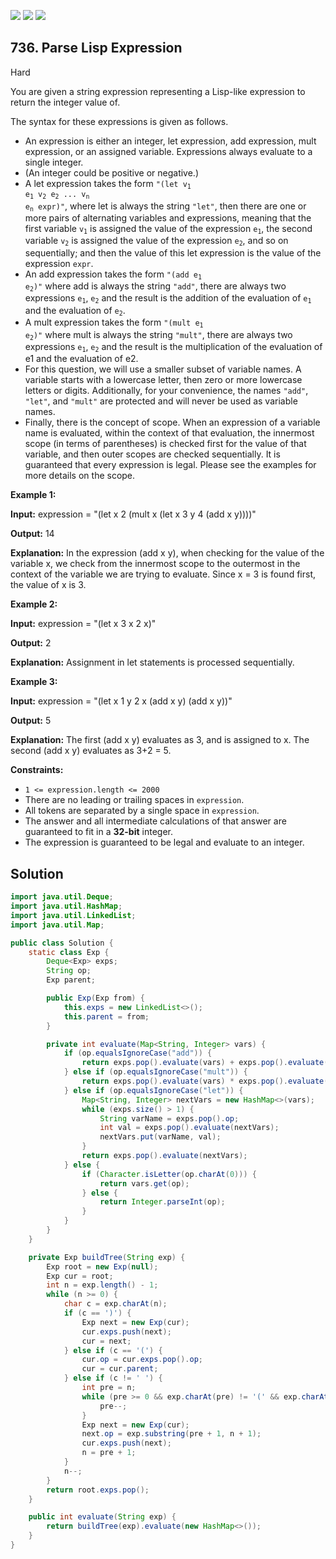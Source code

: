 [![](https://img.shields.io/github/stars/javadev/LeetCode-in-Java?label=Stars&style=flat-square)](https://github.com/javadev/LeetCode-in-Java)
[![](https://img.shields.io/github/forks/javadev/LeetCode-in-Java?label=Fork%20me%20on%20GitHub%20&style=flat-square)](https://github.com/javadev/LeetCode-in-Java/fork)
[![](https://img.shields.io/badge/-LeetCode%20in%20Kotlin-blue?style=flat-square)](https://github.com/javadev/LeetCode-in-Kotlin)

## 736\. Parse Lisp Expression

Hard

You are given a string expression representing a Lisp-like expression to return the integer value of.

The syntax for these expressions is given as follows.

*   An expression is either an integer, let expression, add expression, mult expression, or an assigned variable. Expressions always evaluate to a single integer.
*   (An integer could be positive or negative.)
*   A let expression takes the form <code>"(let v<sub>1</sub> e<sub>1</sub> v<sub>2</sub> e<sub>2</sub> ... v<sub>n</sub> e<sub>n</sub> expr)"</code>, where let is always the string `"let"`, then there are one or more pairs of alternating variables and expressions, meaning that the first variable <code>v<sub>1</sub></code> is assigned the value of the expression <code>e<sub>1</sub></code>, the second variable <code>v<sub>2</sub></code> is assigned the value of the expression <code>e<sub>2</sub></code>, and so on sequentially; and then the value of this let expression is the value of the expression `expr`.
*   An add expression takes the form <code>"(add e<sub>1</sub> e<sub>2</sub>)"</code> where add is always the string `"add"`, there are always two expressions <code>e<sub>1</sub></code>, <code>e<sub>2</sub></code> and the result is the addition of the evaluation of <code>e<sub>1</sub></code> and the evaluation of <code>e<sub>2</sub></code>.
*   A mult expression takes the form <code>"(mult e<sub>1</sub> e<sub>2</sub>)"</code> where mult is always the string `"mult"`, there are always two expressions <code>e<sub>1</sub></code>, <code>e<sub>2</sub></code> and the result is the multiplication of the evaluation of e1 and the evaluation of e2.
*   For this question, we will use a smaller subset of variable names. A variable starts with a lowercase letter, then zero or more lowercase letters or digits. Additionally, for your convenience, the names `"add"`, `"let"`, and `"mult"` are protected and will never be used as variable names.
*   Finally, there is the concept of scope. When an expression of a variable name is evaluated, within the context of that evaluation, the innermost scope (in terms of parentheses) is checked first for the value of that variable, and then outer scopes are checked sequentially. It is guaranteed that every expression is legal. Please see the examples for more details on the scope.

**Example 1:**

**Input:** expression = "(let x 2 (mult x (let x 3 y 4 (add x y))))"

**Output:** 14

**Explanation:** In the expression (add x y), when checking for the value of the variable x, we check from the innermost scope to the outermost in the context of the variable we are trying to evaluate. Since x = 3 is found first, the value of x is 3.

**Example 2:**

**Input:** expression = "(let x 3 x 2 x)"

**Output:** 2

**Explanation:** Assignment in let statements is processed sequentially.

**Example 3:**

**Input:** expression = "(let x 1 y 2 x (add x y) (add x y))"

**Output:** 5

**Explanation:** The first (add x y) evaluates as 3, and is assigned to x. The second (add x y) evaluates as 3+2 = 5.

**Constraints:**

*   `1 <= expression.length <= 2000`
*   There are no leading or trailing spaces in `expression`.
*   All tokens are separated by a single space in `expression`.
*   The answer and all intermediate calculations of that answer are guaranteed to fit in a **32-bit** integer.
*   The expression is guaranteed to be legal and evaluate to an integer.

## Solution

```java
import java.util.Deque;
import java.util.HashMap;
import java.util.LinkedList;
import java.util.Map;

public class Solution {
    static class Exp {
        Deque<Exp> exps;
        String op;
        Exp parent;

        public Exp(Exp from) {
            this.exps = new LinkedList<>();
            this.parent = from;
        }

        private int evaluate(Map<String, Integer> vars) {
            if (op.equalsIgnoreCase("add")) {
                return exps.pop().evaluate(vars) + exps.pop().evaluate(vars);
            } else if (op.equalsIgnoreCase("mult")) {
                return exps.pop().evaluate(vars) * exps.pop().evaluate(vars);
            } else if (op.equalsIgnoreCase("let")) {
                Map<String, Integer> nextVars = new HashMap<>(vars);
                while (exps.size() > 1) {
                    String varName = exps.pop().op;
                    int val = exps.pop().evaluate(nextVars);
                    nextVars.put(varName, val);
                }
                return exps.pop().evaluate(nextVars);
            } else {
                if (Character.isLetter(op.charAt(0))) {
                    return vars.get(op);
                } else {
                    return Integer.parseInt(op);
                }
            }
        }
    }

    private Exp buildTree(String exp) {
        Exp root = new Exp(null);
        Exp cur = root;
        int n = exp.length() - 1;
        while (n >= 0) {
            char c = exp.charAt(n);
            if (c == ')') {
                Exp next = new Exp(cur);
                cur.exps.push(next);
                cur = next;
            } else if (c == '(') {
                cur.op = cur.exps.pop().op;
                cur = cur.parent;
            } else if (c != ' ') {
                int pre = n;
                while (pre >= 0 && exp.charAt(pre) != '(' && exp.charAt(pre) != ' ') {
                    pre--;
                }
                Exp next = new Exp(cur);
                next.op = exp.substring(pre + 1, n + 1);
                cur.exps.push(next);
                n = pre + 1;
            }
            n--;
        }
        return root.exps.pop();
    }

    public int evaluate(String exp) {
        return buildTree(exp).evaluate(new HashMap<>());
    }
}
```